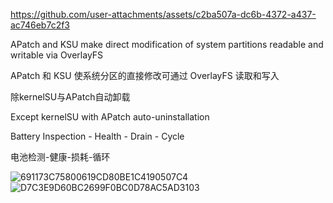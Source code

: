 
https://github.com/user-attachments/assets/c2ba507a-dc6b-4372-a437-ac746eb7c2f3

APatch and KSU make direct modification of system partitions readable and writable via OverlayFS

APatch 和 KSU 使系统分区的直接修改可通过 OverlayFS 读取和写入

除kernelSU与APatch自动卸载

Except kernelSU with APatch auto-uninstallation

Battery Inspection - Health - Drain - Cycle

电池检测-健康-损耗-循环

![691173C75800619CD80BE1C4190507C4](https://github.com/user-attachments/assets/842b5f54-90bb-4ee1-af9c-088d7c349580)
![D7C3E9D60BC2699F0BC0D78AC5AD3103](https://github.com/user-attachments/assets/a8081be3-894c-48e7-9bd1-7f57b5b48c96)


